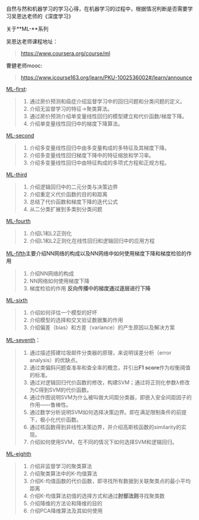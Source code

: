 自然与然和机器学习的学习心得，在机器学习的过程中，根据情况判断是否需要学习吴恩达老师的《深度学习》

关于**ML-**系列

吴恩达老师课程地址：
> https://www.coursera.org/course/ml

曹健老师mooc:
> https://www.icourse163.org/learn/PKU-1002536002#/learn/announce

[ML-first](https://github.com/yiyading/NLP-and-ML/blob/master/ML-first.md):
> 1. 通过房价预测和癌症介绍监督学习中的回归问题和分类问题的定义。
> 2. 介绍无监督学习的特征->聚类算法。
> 3. 通过房价预测介绍单变量线性回归的模型建立和代价函数/梯度下降。
> 4. 介绍单变量线性回归中的梯度下降算法。

[ML-second](https://github.com/yiyading/NLP-and-ML/blob/master/ML-second.md)
> 1. 介绍多变量线性回归中由多变量构成的多特征及其梯度下降。
> 2. 介绍多变量线性回归梯度下降中的特征缩放和学习率。
> 3. 介绍多变量线性回归中由特征构成的多项式方程和正规方程。

[ML-third](https://github.com/yiyading/NLP-and-ML/blob/master/ML-third.md)
> 1. 介绍逻辑回归中的二元分类与决策边界
> 2. 介绍重定义代价函数的目的和距离
> 3. 总结了代价函数和梯度下降的迭代公式
> 4. 从二分类扩展到多类别分类问题

[ML-fourth](https://github.com/yiyading/NLP-and-ML/blob/master/ML-fourth.md)
> 1. 介绍L1和L2正则化
> 2. 介绍L1和L2正则化在线性回归和逻辑回归中的应用方程

[ML-fifth](https://github.com/yiyading/NLP-and-ML/blob/master/ML-fifth.md)主要介绍NN网络的构成以及NN网络中如何使用梯度下降和梯度检验的作用
> 1. 介绍NN网络的构成
> 2. NN网络如何使用梯度下降
> 3. 梯度检验的作用
> **反向传播中的梯度通过逐层进行下降**

[ML-sixth](https://github.com/yiyading/NLP-and-ML/blob/master/ML-sixth.md)
> 1. 介绍如何评估一个模型的好坏 
> 2. 介绍模型的选择和交叉验证数据集的作用
> 3. 介绍偏差（bias）和方差（variance）的产生原因以及解决方案

[ML-seventh](https://github.com/yiyading/NLP-and-ML/blob/master/ML-seventh.md)：
> 1. 通过描述搭建垃圾邮件分类器的原理，来说明误差分析（error analysis）的优缺点。
> 2. 通过类偏斜问题查准率和查全率的概念，并引出**F1 score**作为权衡阈值的标准。
> 3. 通过对逻辑回归代价函数的修改，构建SVM；通过将正则化参数λ修改为C得到SVM的代价函数。
> 4. 通过作图说明SVM为什么被叫做大间距分类器，即嵌入安全间距因子的作用——鲁棒性。
> 5. 通过数学分析说明SVM如何选择决策边界。即在满足限制条件的前提下，极小化代价函数。
> 6. 通过核函数得到非线性决策边界，并介绍高斯核函数的similarity的实现。
> 7. 介绍如何使用SVM，在不同的情况下如何选择SVM和逻辑回归。

[ML-eighth](ML-eighth.md)
> 1. 介绍非监督学习的聚类算法
> 2. 介绍聚类算法中的K-均值算法
> 3. 介绍K-均值函数的代价函数，即寻找所有数据到关联聚类点的最小平均距离
> 4. 介绍K-均值算法初值的选择方式和通过**肘部法则**寻找聚类数
> 5. 介绍降维的方法论和降维的目的
> 6. 介绍PCA降维算法及其如何使用




